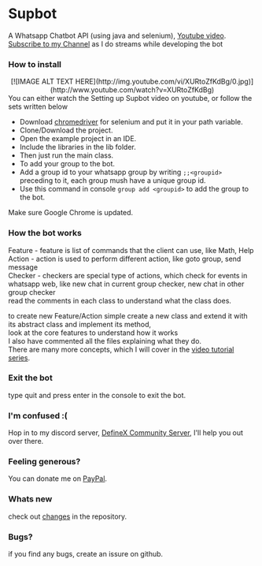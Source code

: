 # Supbot
A Whatsapp Chatbot API (using java and selenium), [Youtube video](https://www.youtube.com/watch?v=MWCjVzM0rW8).<br/>
[Subscribe to my Channel](https://www.youtube.com/channel/UCYik1Iuvf2bEw0ewDHqDnGw) as I do streams while developing the bot

### How to install
<center>
[![IMAGE ALT TEXT HERE](http://img.youtube.com/vi/XURtoZfKdBg/0.jpg)](http://www.youtube.com/watch?v=XURtoZfKdBg)
</center>
You can either watch the Setting up Supbot video on youtube, or follow the sets written below

- Download [chromedriver](https://www.seleniumhq.org/download/) for selenium and put it in your path variable.
- Clone/Download the project.
- Open the example project in an IDE.
- Include the libraries in the lib folder.
- Then just run the main class.
- To add your group to the bot.
- Add a group id to your whatsapp group by writing ```;;<groupid>``` preceding to it, each group mush have a unique group id.
- Use this command in console ```group add <groupid>``` to add the group to the bot.

Make sure Google Chrome is updated. 

### How the bot works

Feature - feature is list of commands that the client can use, like Math, Help<br/>
Action - action is used to perform different action, like goto group, send message<br/>
Checker - checkers are special type of actions, which check for events in whatsapp web, like new chat in current group checker, new chat in other group checker<br/>
read the comments in each class to understand what the class does.<br/>

to create new Feature/Action simple create a new class and extend it with its abstract class and implement its method,<br/>
look at the core features to understand how it works<br/>
I also have commented all the files explaining what they do.<br/>
There are many more concepts, which I will cover in the [video tutorial series](https://www.youtube.com/playlist?list=PLdeajH45r2EKfD4lB6LJW6jF66PLSFGFa).<br/>

### Exit the bot

type quit and press enter in the console to exit the bot.

### I'm confused :(
Hop in to my discord server, [DefineX Community Server](https://discord.gg/V6e2fpc), I'll help you out over there.

### Feeling generous?
You can donate me on [PayPal](https://www.paypal.me/AdamSaudagar).

### Whats new
check out [changes](https://github.com/adsau59/supbot/blob/master/changes) in the repository.

### Bugs?

if you find any bugs, create an issure on github.